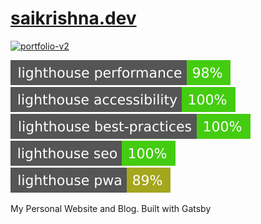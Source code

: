 # [saikrishna.dev](https://saikrishna.dev)

[![portfolio-v2](https://img.shields.io/endpoint?url=https://dashboard.cypress.io/badge/detailed/g31wiz/master&style=flat&logo=cypress)](https://dashboard.cypress.io/projects/g31wiz/runs)

![LightHouse Performance](./lighthouse_badges/lighthouse_performance.svg)
![LightHouse Accessibility](./lighthouse_badges/lighthouse_accessibility.svg)
![LightHouse Best Practices](./lighthouse_badges/lighthouse_best-practices.svg)
![LightHouse SEO](./lighthouse_badges/lighthouse_seo.svg)
![LightHouse PWA](./lighthouse_badges/lighthouse_pwa.svg)

My Personal Website and Blog. Built with Gatsby
